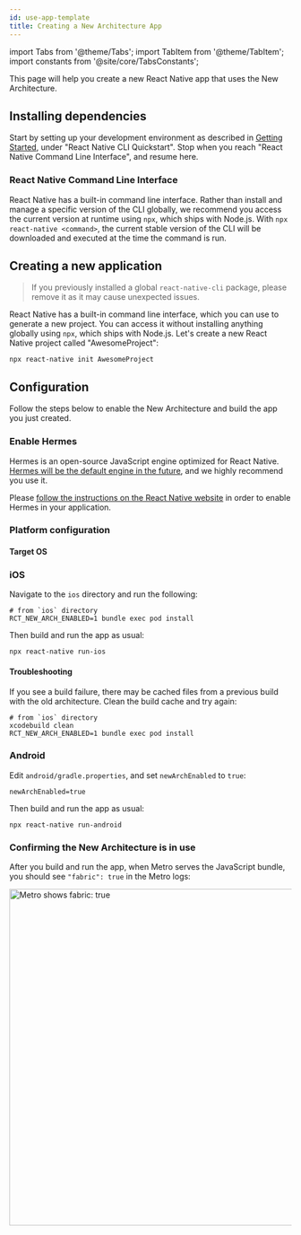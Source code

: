 ```yaml
---
id: use-app-template
title: Creating a New Architecture App
---
```


import Tabs from '@theme/Tabs'; import TabItem from '@theme/TabItem'; import constants from '@site/core/TabsConstants';

This page will help you create a new React Native app that uses the New Architecture.

## Installing dependencies

Start by setting up your development environment as described in [Getting Started](getting-started.md), under "React Native CLI Quickstart". Stop when you reach "React Native Command Line Interface", and resume here.

<h3>React Native Command Line Interface</h3>

React Native has a built-in command line interface. Rather than install and manage a specific version of the CLI globally, we recommend you access the current version at runtime using `npx`, which ships with Node.js. With `npx react-native <command>`, the current stable version of the CLI will be downloaded and executed at the time the command is run.

<h2>Creating a new application</h2>

> If you previously installed a global `react-native-cli` package, please remove it as it may cause unexpected issues.

React Native has a built-in command line interface, which you can use to generate a new project. You can access it without installing anything globally using `npx`, which ships with Node.js. Let's create a new React Native project called "AwesomeProject":

```shell
npx react-native init AwesomeProject
```

## Configuration

Follow the steps below to enable the New Architecture and build the app you just created.

### Enable Hermes

Hermes is an open-source JavaScript engine optimized for React Native. [Hermes will be the default engine in the future](https://github.com/reactwg/react-native-new-architecture/discussions/4), and we highly recommend you use it.

Please [follow the instructions on the React Native website](hermes.md) in order to enable Hermes in your application.

### Platform configuration

#### Target OS

<Tabs groupId="platform" defaultValue={constants.defaultPlatform} values={constants.platforms} className="pill-tabs">
<TabItem value="ios">

### iOS

Navigate to the `ios` directory and run the following:

```shell
# from `ios` directory
RCT_NEW_ARCH_ENABLED=1 bundle exec pod install
```

Then build and run the app as usual:

```shell
npx react-native run-ios
```

#### Troubleshooting

If you see a build failure, there may be cached files from a previous build with the old architecture. Clean the build cache and try again:

```shell
# from `ios` directory
xcodebuild clean
RCT_NEW_ARCH_ENABLED=1 bundle exec pod install
```

</TabItem>
<TabItem value="android">

### Android

Edit `android/gradle.properties`, and set `newArchEnabled` to `true`:

```
newArchEnabled=true
```

Then build and run the app as usual:

```shell
npx react-native run-android
```

</TabItem>
</Tabs>

### Confirming the New Architecture is in use

After you build and run the app, when Metro serves the JavaScript bundle, you
should see `"fabric": true` in the Metro logs:

<img src="/docs/assets/metro-new-arch.png" alt="Metro shows fabric: true" width="600" />
